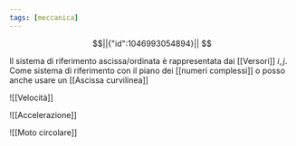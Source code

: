 ```yaml
---
tags: [meccanica]
---
```

```math
||{"id":1046993054894}||


```

Il sistema di riferimento ascissa/ordinata è rappresentata dai [[Versori]] $i,j$.
Come sistema di riferimento con il piano dei [[numeri complessi]] o posso anche usare un [[Ascissa curvilinea]]

![[Velocità]]

![[Accelerazione]]

![[Moto circolare]]
